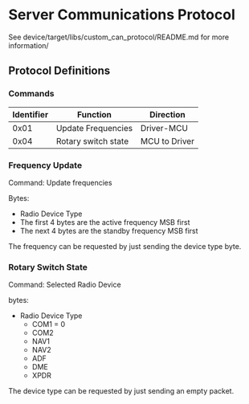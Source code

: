 # Server Communications Protocol

See device/target/libs/custom_can_protocol/README.md for more information/

## Protocol Definitions

### Commands

| Identifier | Function | Direction |
| - | - | - |
| 0x01 | Update Frequencies | Driver-MCU |
| 0x04 | Rotary switch state | MCU to Driver |

### Frequency Update

Command: Update frequencies

Bytes:

- Radio Device Type
- The first 4 bytes are the active frequency MSB first
- The next 4 bytes are the standby frequency MSB first

The frequency can be requested by just sending the device type byte.

### Rotary Switch State

Command: Selected Radio Device

bytes:

- Radio Device Type
  - COM1 = 0
  - COM2
  - NAV1
  - NAV2
  - ADF
  - DME
  - XPDR

The device type can be requested by just sending an empty packet.
